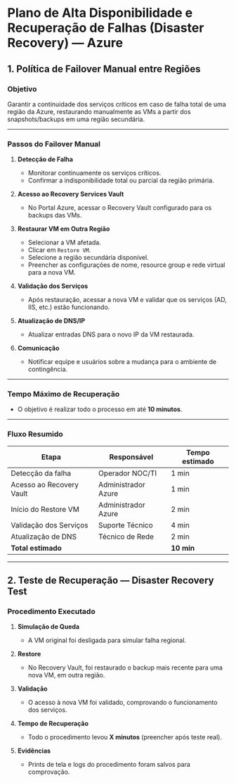 # Plano de Alta Disponibilidade e Recuperação de Falhas (Disaster Recovery) — Azure

## 1. Política de Failover Manual entre Regiões

### Objetivo
Garantir a continuidade dos serviços críticos em caso de falha total de uma região da Azure, restaurando manualmente as VMs a partir dos snapshots/backups em uma região secundária.

---

### Passos do Failover Manual

1. **Detecção de Falha**
    - Monitorar continuamente os serviços críticos.
    - Confirmar a indisponibilidade total ou parcial da região primária.

2. **Acesso ao Recovery Services Vault**
    - No Portal Azure, acessar o Recovery Vault configurado para os backups das VMs.

3. **Restaurar VM em Outra Região**
    - Selecionar a VM afetada.
    - Clicar em `Restore VM`.
    - Selecione a região secundária disponível.
    - Preencher as configurações de nome, resource group e rede virtual para a nova VM.

4. **Validação dos Serviços**
    - Após restauração, acessar a nova VM e validar que os serviços (AD, IIS, etc.) estão funcionando.

5. **Atualização de DNS/IP**
    - Atualizar entradas DNS para o novo IP da VM restaurada.

6. **Comunicação**
    - Notificar equipe e usuários sobre a mudança para o ambiente de contingência.

---

### Tempo Máximo de Recuperação

- O objetivo é realizar todo o processo em até **10 minutos**.

---

### Fluxo Resumido

| Etapa                        | Responsável         | Tempo estimado |
|------------------------------|---------------------|---------------|
| Detecção da falha            | Operador NOC/TI     | 1 min         |
| Acesso ao Recovery Vault     | Administrador Azure | 1 min         |
| Início do Restore VM         | Administrador Azure | 2 min         |
| Validação dos Serviços       | Suporte Técnico     | 4 min         |
| Atualização de DNS           | Técnico de Rede     | 2 min         |
| **Total estimado**           |                     | **10 min**    |

---

## 2. Teste de Recuperação — Disaster Recovery Test

### Procedimento Executado

1. **Simulação de Queda**
    - A VM original foi desligada para simular falha regional.

2. **Restore**
    - No Recovery Vault, foi restaurado o backup mais recente para uma nova VM, em outra região.

3. **Validação**
    - O acesso à nova VM foi validado, comprovando o funcionamento dos serviços.

4. **Tempo de Recuperação**
    - Todo o procedimento levou **X minutos** (preencher após teste real).

5. **Evidências**
    - Prints de tela e logs do procedimento foram salvos para comprovação.
